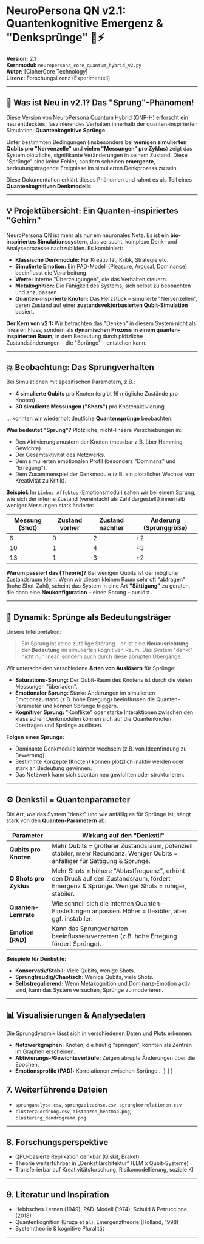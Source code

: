 # NeuroPersona QN v2.1: Quantenkognitive Emergenz & "Denksprünge" 🧠⚡️

**Version:** 2.1  
**Kernmodul:** `neuropersona_core_quantum_hybrid_v2.py`  
**Autor:** [CipherCore Technology]  
**Lizenz:** Forschungslizenz (Experimentell)

---

## 🚀 Was ist Neu in v2.1? Das "Sprung"-Phänomen!

Diese Version von NeuroPersona Quantum Hybrid (QNP-H) erforscht ein neu entdecktes, faszinierendes Verhalten innerhalb der quanten-inspirierten Simulation: **Quantenkognitive Sprünge**.

Unter bestimmten Bedingungen (insbesondere bei **wenigen simulierten Qubits pro "Nervenzelle"** und **vielen "Messungen" pro Zyklus**) zeigt das System plötzliche, signifikante Veränderungen in seinem Zustand. Diese "Sprünge" sind keine Fehler, sondern scheinen **emergente**, bedeutungstragende Ereignisse im simulierten Denkprozess zu sein.

Diese Dokumentation erklärt dieses Phänomen und rahmt es als Teil eines **Quantenkognitiven Denkmodells**.

---

## 💡 Projektübersicht: Ein Quanten-inspiriertes "Gehirn"

NeuroPersona QN ist mehr als nur ein neuronales Netz. Es ist ein **bio-inspiriertes Simulationssystem**, das versucht, komplexe Denk- und Analyseprozesse nachzubilden. Es kombiniert:

*   **Klassische Denkmodule:** Für Kreativität, Kritik, Strategie etc.
*   **Simulierte Emotion:** Ein PAD-Modell (Pleasure, Arousal, Dominance) beeinflusst die Verarbeitung.
*   **Werte:** Interne "Überzeugungen", die das Verhalten steuern.
*   **Metakognition:** Die Fähigkeit des Systems, sich selbst zu beobachten und anzupassen.
*   **Quanten-inspirierte Knoten:** Das Herzstück – simulierte "Nervenzellen", deren Zustand auf einer **zustandsvektorbasierten Qubit-Simulation** basiert.

**Der Kern von v2.1:** Wir betrachten das "Denken" in diesem System nicht als linearen Fluss, sondern als **dynamischen Prozess in einem quanten-inspirierten Raum**, in dem Bedeutung durch plötzliche Zustandsänderungen – die "Sprünge" – entstehen kann.

---

## 💥 Beobachtung: Das Sprungverhalten

Bei Simulationen mit spezifischen Parametern, z.B.:

*   **4 simulierte Qubits** pro Knoten (ergibt 16 mögliche Zustände pro Knoten)
*   **30 simulierte Messungen ("Shots")** pro Knotenaktivierung

... konnten wir wiederholt deutliche **Quantensprünge** beobachten.

**Was bedeutet "Sprung"?** Plötzliche, nicht-lineare Verschiebungen in:

*   Den Aktivierungsmustern der Knoten (messbar z.B. über Hamming-Gewichte).
*   Der Gesamtaktivität des Netzwerks.
*   Dem simulierten emotionalen Profil (besonders "Dominanz" und "Erregung").
*   Dem Zusammenspiel der Denkmodule (z.B. ein plötzlicher Wechsel von Kreativität zu Kritik).

**Beispiel:** Im `Limbus Affektus` (Emotionsmodul) sahen wir bei einem Sprung, wie sich der interne Zustand (vereinfacht als Zahl dargestellt) innerhalb weniger Messungen stark änderte:

| Messung (Shot) | Zustand vorher | Zustand nachher | Änderung (Sprunggröße) |
|----------------|----------------|-----------------|------------------------|
| 6              | 0              | 2               | +2                     |
| 10             | 1              | 4               | +3                     |
| 13             | 1              | 3               | +2                     |

**Warum passiert das (Theorie)?** Bei wenigen Qubits ist der mögliche Zustandsraum klein. Wenn wir diesen kleinen Raum sehr oft "abfragen" (hohe Shot-Zahl), scheint das System in eine Art **"Sättigung"** zu geraten, die dann eine **Neukonfiguration** – einen Sprung – auslöst.

---

## 🧹 Dynamik: Sprünge als Bedeutungsträger

Unsere Interpretation:

> Ein Sprung ist keine zufällige Störung – er ist eine **Neuausrichtung der Bedeutung** im simulierten kognitiven Raum. Das System "denkt" nicht nur linear, sondern auch durch diese abrupten Übergänge.

Wir unterscheiden verschiedene **Arten von Auslösern** für Sprünge:

*   **Saturations-Sprung:** Der Qubit-Raum des Knotens ist durch die vielen Messungen "überladen".
*   **Emotionaler Sprung:** Starke Änderungen im simulierten Emotionszustand (z.B. hohe Erregung) beeinflussen die Quanten-Parameter und können Sprünge triggern.
*   **Kognitiver Sprung:** "Konflikte" oder starke Interaktionen zwischen den klassischen Denkmodulen können sich auf die Quantenknoten übertragen und Sprünge auslösen.

**Folgen eines Sprungs:**

*   Dominante Denkmodule können wechseln (z.B. von Ideenfindung zu Bewertung).
*   Bestimmte Konzepte (Knoten) können plötzlich inaktiv werden oder stark an Bedeutung gewinnen.
*   Das Netzwerk kann sich spontan neu gewichten oder strukturieren.

---

## ⚙️ Denkstil = Quantenparameter

Die Art, *wie* das System "denkt" und wie anfällig es für Sprünge ist, hängt stark von den **Quanten-Parametern** ab:

| Parameter             | Wirkung auf den "Denkstil"                                  |
|-----------------------|-----------------------------------------------------------|
| **Qubits pro Knoten** | Mehr Qubits = größerer Zustandsraum, potenziell stabiler, mehr Redundanz. Weniger Qubits = anfälliger für Sättigung & Sprünge. |
| **Q Shots pro Zyklus**| Mehr Shots = höhere "Abtastfrequenz", erhöht den Druck auf den Zustandsraum, fördert Emergenz & Sprünge. Weniger Shots = ruhiger, stabiler. |
| **Quanten-Lernrate**  | Wie schnell sich die internen Quanten-Einstellungen anpassen. Höher = flexibler, aber ggf. instabiler. |
| **Emotion (PAD)**     | Kann das Sprungverhalten beeinflussen/verzerren (z.B. hohe Erregung fördert Sprünge). |

**Beispiele für Denkstile:**

*   **Konservativ/Stabil:** Viele Qubits, wenige Shots.
*   **Sprungfreudig/Chaotisch:** Wenige Qubits, viele Shots.
*   **Selbstregulierend:** Wenn Metakognition und Dominanz-Emotion aktiv sind, kann das System versuchen, Sprünge zu moderieren.

---

## 📊 Visualisierungen & Analysedaten

Die Sprungdynamik lässt sich in verschiedenen Daten und Plots erkennen:

*   **Netzwerkgraphen:** Knoten, die häufig "springen", könnten als Zentren im Graphen erscheinen.
*   **Aktivierungs-/Gewichtsverläufe:** Zeigen abrupte Änderungen über die Epochen.
*   **Emotionsprofile (PAD):** Korrelationen zwischen Sprünge...
    }
  ]
}



## 7. Weiterführende Dateien
- `sprunganalyse.csv`, `sprungzeitachse.csv`, `sprungkorrelationen.csv`
- `clusterzuordnung.csv`, `distanzen_heatmap.png`, `clustering_dendrogramm.png`

---

## 8. Forschungsperspektive
- QPU-basierte Replikation denkbar (Qiskit, Braket)
- Theorie weiterführbar in „Denkstilarchitektur“ (LLM x Qubit-Systeme)
- Transferierbar auf Kreativitätsforschung, Risikomodellierung, soziale KI

---

## 9. Literatur und Inspiration
- Hebbsches Lernen (1949), PAD-Modell (1974), Schuld & Petruccione (2018)
- Quantenkognition (Bruza et al.), Emergenztheorie (Holland, 1998)
- Systemtheorie & kognitive Pluralität

---

